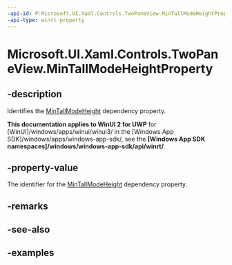 ```yaml
---
-api-id: P:Microsoft.UI.Xaml.Controls.TwoPaneView.MinTallModeHeightProperty
-api-type: winrt property
---
```


<!-- Property syntax.
public DependencyProperty MinTallModeHeightProperty { get; }
-->

# Microsoft.UI.Xaml.Controls.TwoPaneView.MinTallModeHeightProperty

## -description

Identifies the [MinTallModeHeight](twopaneview_mintallmodeheight.md) dependency property.

**This documentation applies to WinUI 2 for UWP** for [WinUI]/windows/apps/winui/winui3/ in the [Windows App SDK]/windows/apps/windows-app-sdk/, see the **[Windows App SDK namespaces]/windows/windows-app-sdk/api/winrt/**.

## -property-value

The identifier for the [MinTallModeHeight](twopaneview_mintallmodeheight.md) dependency property.

## -remarks

## -see-also

## -examples


